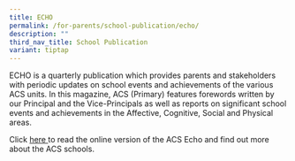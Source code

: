 ```yaml
---
title: ECHO
permalink: /for-parents/school-publication/echo/
description: ""
third_nav_title: School Publication
variant: tiptap
---
```

<p>ECHO is a quarterly publication which provides parents and stakeholders
with periodic updates on school events and achievements of the various
ACS units. In this magazine, ACS (Primary) features forewords written by
our Principal and the Vice-Principals as well as reports on significant
school events and achievements in the Affective, Cognitive, Social and
Physical areas.
<br>
</p>
<p>Click <a href="https://acsecho.com/" rel="noopener nofollow" target="_blank">here </a>to
read the online version of the ACS Echo and find out more about the ACS
schools.</p>
<p></p>